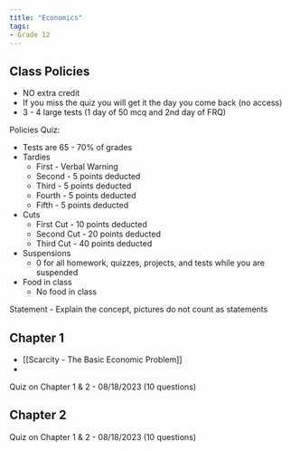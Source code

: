 ```yaml
---
title: "Economics"
tags:
- Grade 12
---
```


## Class Policies

- NO extra credit
- If you miss the quiz you will get it the day you come back (no access)
- 3 - 4 large tests (1 day of 50 mcq and 2nd day of FRQ)

Policies Quiz:
- Tests are 65 - 70% of grades 
- Tardies
	- First - Verbal Warning
	- Second - 5 points deducted
	- Third - 5 points deducted
	- Fourth - 5 points deducted
	- Fifth - 5 points deducted
- Cuts
	- First Cut - 10 points deducted
	- Second Cut - 20 points deducted
	- Third Cut - 40 points deducted
- Suspensions
	- 0 for all homework, quizzes, projects, and tests while you are suspended
- Food in class
	- No food in class

Statement - Explain the concept, pictures do not count as statements
## Chapter 1

- [[Scarcity - The Basic Economic Problem]]
- 

Quiz on Chapter 1 & 2 - 08/18/2023 (10 questions)

## Chapter 2

Quiz on Chapter 1 & 2 - 08/18/2023 (10 questions)
